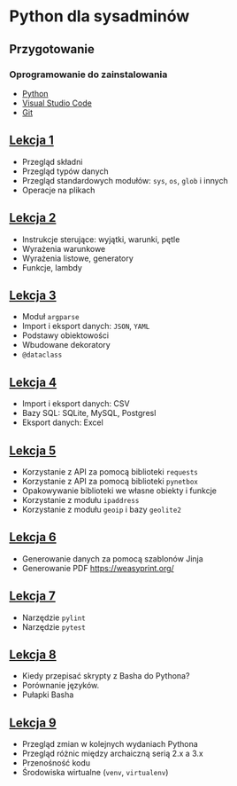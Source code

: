 # Python dla sysadminów

## Przygotowanie

### Oprogramowanie do zainstalowania

- [Python](https://www.python.org/downloads/)
- [Visual Studio Code](https://code.visualstudio.com/)
- [Git](https://gitforwindows.org/)



## [Lekcja 1](Lekcja_01/)

- Przegląd składni
- Przegląd typów danych
- Przegląd standardowych modułów: `sys`, `os`, `glob` i innych
- Operacje na plikach

## [Lekcja 2](Lekcja_02/)

- Instrukcje sterujące: wyjątki, warunki, pętle
- Wyrażenia warunkowe
- Wyrażenia listowe, generatory
- Funkcje, lambdy

## [Lekcja 3](Lekcja_03/)

- Moduł `argparse`
- Import i eksport danych: `JSON`, `YAML`
- Podstawy obiektowości
- Wbudowane dekoratory
- `@dataclass`

## [Lekcja 4](Lekcja_04/)

- Import i eksport danych: CSV
- Bazy SQL: SQLite, MySQL, Postgresl
- Eksport danych: Excel

## [Lekcja 5](Lekcja_05/)

- Korzystanie z API za pomocą biblioteki `requests`
- Korzystanie z API za pomocą biblioteki `pynetbox`
- Opakowywanie biblioteki we własne obiekty i funkcje
- Korzystanie z modułu `ipaddress`
- Korzystanie z modułu `geoip` i bazy `geolite2`

## [Lekcja 6](Lekcja_06/)

- Generowanie danych za pomocą szablonów Jinja
- Generowanie PDF <https://weasyprint.org/>

## [Lekcja 7](Lekcja_07/)

- Narzędzie `pylint`
- Narzędzie `pytest`

## [Lekcja 8](Lekcja_08/)

- Kiedy przepisać skrypty z Basha do Pythona?
- Porównanie języków.
- Pułapki Basha

## [Lekcja 9](Lekcja_09/)

- Przegląd zmian w kolejnych wydaniach Pythona
- Przegląd różnic między archaiczną serią 2.x a 3.x
- Przenośność kodu
- Środowiska wirtualne (`venv`, `virtualenv`)
